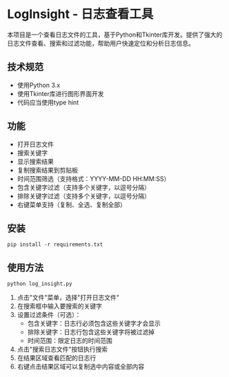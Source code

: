 # LogInsight - 日志查看工具

本项目是一个查看日志文件的工具，基于Python和Tkinter库开发。提供了强大的日志文件查看、搜索和过滤功能，帮助用户快速定位和分析日志信息。

## 技术规范
- 使用Python 3.x
- 使用Tkinter库进行图形界面开发
- 代码应当使用type hint

## 功能
- 打开日志文件
- 搜索关键字
- 显示搜索结果
- 复制搜索结果到剪贴板
- 时间范围筛选（支持格式：YYYY-MM-DD HH:MM:SS）
- 包含关键字过滤（支持多个关键字，以逗号分隔）
- 排除关键字过滤（支持多个关键字，以逗号分隔）
- 右键菜单支持（复制、全选、复制全部）

## 安装

```
pip install -r requirements.txt
```

## 使用方法

```
python log_insight.py
```

1. 点击"文件"菜单，选择"打开日志文件"
2. 在搜索框中输入要搜索的关键字
3. 设置过滤条件（可选）：
   - 包含关键字：日志行必须包含这些关键字才会显示
   - 排除关键字：日志行包含这些关键字将被过滤掉
   - 时间范围：限定日志的时间范围
4. 点击"搜索日志文件"按钮执行搜索
5. 在结果区域查看匹配的日志行
6. 右键点击结果区域可以复制选中内容或全部内容